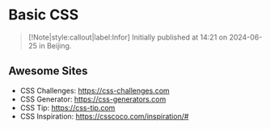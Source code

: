 # Basic CSS

> [!Note|style:callout|label:Infor]
Initially published at 14:21 on 2024-06-25 in Beijing.


## Awesome Sites

- CSS Challenges: https://css-challenges.com  
- CSS Generator: https://css-generators.com   
- CSS Tip: https://css-tip.com   
- CSS Inspiration: https://csscoco.com/inspiration/#   
